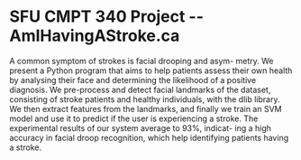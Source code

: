 # SFU CMPT 340 Project -- AmIHavingAStroke.ca
A common symptom of strokes is facial drooping and asym-
metry. We present a Python program that aims to help patients assess
their own health by analysing their face and determining the likelihood
of a positive diagnosis. We pre-process and detect facial landmarks of the
dataset, consisting of stroke patients and healthy individuals, with the
dlib library. We then extract features from the landmarks, and finally we
train an SVM model and use it to predict if the user is experiencing a
stroke. The experimental results of our system average to 93%, indicat-
ing a high accuracy in facial droop recognition, which help identifying
patients having a stroke.

